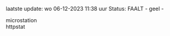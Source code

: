 laatste update: 
wo 06-12-2023 11:38   uur 
Status: FAALT - geel - 
<div class="service Y">microstation</div><div class="service G">httpstat</div>
